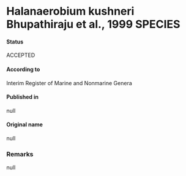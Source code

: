 # Halanaerobium kushneri Bhupathiraju et al., 1999 SPECIES

#### Status
ACCEPTED

#### According to
Interim Register of Marine and Nonmarine Genera

#### Published in
null

#### Original name
null

### Remarks
null